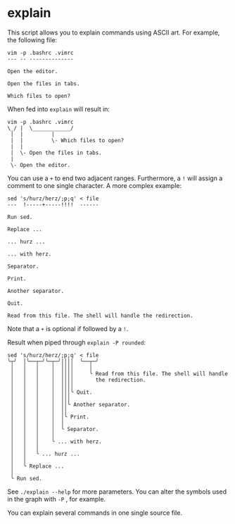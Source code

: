 explain
=======

This script allows you to explain commands using ASCII art. For example,
the following file:

	vim -p .bashrc .vimrc
	--- -- --------------

	Open the editor.

	Open the files in tabs.

	Which files to open?

When fed into `explain` will result in:

	vim -p .bashrc .vimrc
	\_/ |  \____________/
	 |  |         |
	 |  |         \- Which files to open?
	 |  |
	 |  \- Open the files in tabs.
	 |
	 \- Open the editor.

You can use a `+` to end two adjacent ranges. Furthermore, a `!` will
assign a comment to one single character. A more complex example:

	sed 's/hurz/herz/;p;q' < file
	---  !-----+-----!!!!  ------

	Run sed.

	Replace ...

	... hurz ...

	... with herz.

	Separator.

	Print.

	Another separator.

	Quit.

	Read from this file. The shell will handle the redirection.

Note that a `+` is optional if followed by a `!`.

Result when piped through `explain -P rounded`:

	sed 's/hurz/herz/;p;q' < file
	╰┬╯  │╰──┬─╯╰─┬─╯││││  ╰──┬─╯
	 │   │   │    │  ││││     │
	 │   │   │    │  ││││     ╰ Read from this file. The shell will handle
	 │   │   │    │  ││││       the redirection.
	 │   │   │    │  ││││
	 │   │   │    │  │││╰ Quit.
	 │   │   │    │  │││
	 │   │   │    │  ││╰ Another separator.
	 │   │   │    │  ││
	 │   │   │    │  │╰ Print.
	 │   │   │    │  │
	 │   │   │    │  ╰ Separator.
	 │   │   │    │
	 │   │   │    ╰ ... with herz.
	 │   │   │
	 │   │   ╰ ... hurz ...
	 │   │
	 │   ╰ Replace ...
	 │
	 ╰ Run sed.

See `./explain --help` for more parameters. You can alter the symbols
used in the graph with `-P` , for example.

You can explain several commands in one single source file.
